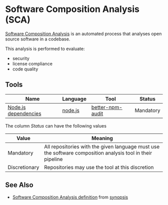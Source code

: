 # Software Composition Analysis (SCA)

[Software Composition Analysis](https://en.wikipedia.org/wiki/Static_program_analysis) is an automated process that analyses open source software in a codebase. 

This analysis is performed to evaluate:

- security
- license compliance
- code quality

## Tools

| Name | Language | Tool | Status |
|-|-|-|-|
| [Node.js dependencies](./sca-node-dependencies) | [node.js](https://nodejs.org) | [better-npm-audit](../../tooling/better-npm-audit) | Mandatory |

The column *Status* can have the following values

| Value | Meaning |
|-|-|
| Mandatory | All repositories with the given language must use the software composition analysis tool in their pipeline |
| Discretionary | Repositories may use the tool at this discretion |

## See Also

- [Software Composition Analysis definition](https://www.synopsys.com/glossary/what-is-software-composition-analysis.html) from [synopsis](https://www.synopsys.com)
